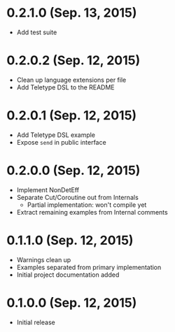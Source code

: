 # 0.2.1.0 (Sep. 13, 2015)

* Add test suite

# 0.2.0.2 (Sep. 12, 2015)

* Clean up language extensions per file
* Add Teletype DSL to the README

# 0.2.0.1 (Sep. 12, 2015)

* Add Teletype DSL example
* Expose `send` in public interface

# 0.2.0.0 (Sep. 12, 2015)

* Implement NonDetEff
* Separate Cut/Coroutine out from Internals
  * Partial implementation: won't compile yet
* Extract remaining examples from Internal comments

# 0.1.1.0 (Sep. 12, 2015)

* Warnings clean up
* Examples separated from primary implementation
* Initial project documentation added

# 0.1.0.0 (Sep. 12, 2015)

* Initial release
